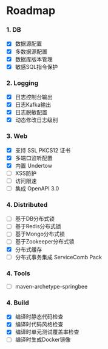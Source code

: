 # Roadmap

### 1. DB

- [x] 数据源配置
- [x] 多数据源配置
- [x] 数据库版本管理
- [x] 敏感SQL指令保护

### 2. Logging

- [x] 日志控制台输出
- [x] 日志Kafka输出
- [x] 日志脱敏配置
- [x] 动态修改日志级别

### 3. Web

- [x] 支持 SSL PKCS12 证书
- [x] 多端口监听配置
- [x] 内置 Undertow
- [ ] XSS防护
- [ ] 访问限速
- [ ] 集成 OpenAPI 3.0

### 4. Distributed

- [ ] 基于DB分布式锁 
- [ ] 基于Redis分布式锁
- [ ] 基于Mongo分布式锁
- [ ] 基于Zookeeper分布式锁
- [x] 分布式缓存
- [ ] 分布式事务集成 ServiceComb Pack

### 4. Tools

- [ ] maven-archetype-springbee

### 4. Build

- [x] 编译时静态代码检查
- [x] 编译时代码风格检查
- [x] 编译时单元测试覆盖率检查
- [ ] 编译时生成Docker镜像